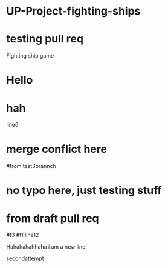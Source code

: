 # UP-Project-fighting-ships
# testing pull req
Fighting ship game
# Hello
# hah
line6
# merge conflict here
#from test3brannch
# no typo here, just testing stuff
# from draft pull req
#t3
#t1
line12

Hahahahahhaha i am a new line!


secondattempt